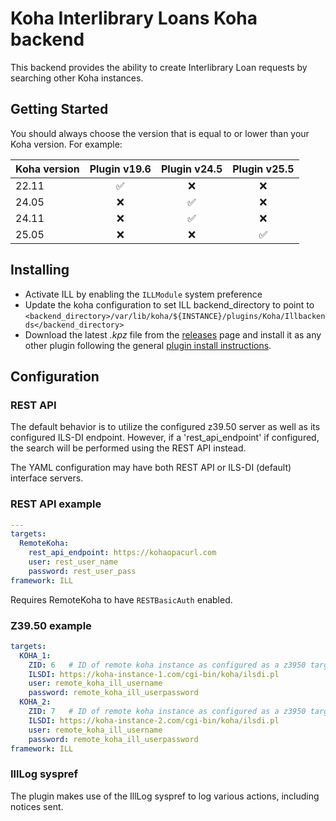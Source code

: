 # Koha Interlibrary Loans Koha backend

This backend provides the ability to create Interlibrary Loan requests by searching other Koha instances.

## Getting Started

You should always choose the version that is equal to or lower than your Koha version. For example:

| Koha version  | Plugin v19.6 | Plugin v24.5 | Plugin v25.5 |
|:--------------|:------------:|:------------:|:------------:|
| 22.11         | ✅           | ❌            | ❌           |
| 24.05         | ❌           | ✅            | ❌           |
| 24.11         | ❌           | ✅            | ❌           |
| 25.05         | ❌           | ❌            | ✅           |

## Installing

* Activate ILL by enabling the `ILLModule` system preference
* Update the koha configuration to set ILL backend_directory to point to `<backend_directory>/var/lib/koha/${INSTANCE}/plugins/Koha/Illbackends</backend_directory>`
* Download the latest _.kpz_ file from the [releases](https://gitlab.com/koha-community/plugins/koha-plugin-ill-koha/-/releases) page and install it as any other plugin following the general [plugin install instructions](https://wiki.koha-community.org/wiki/Koha_plugins).

## Configuration

### REST API

The default behavior is to utilize the configured z39.50 server as well as its configured ILS-DI endpoint.
However, if a 'rest_api_endpoint' if configured, the search will be performed using the REST API instead.

The YAML configuration may have both REST API or ILS-DI (default) interface servers.

### REST API example

```yaml
---
targets:
  RemoteKoha:
    rest_api_endpoint: https://kohaopacurl.com
    user: rest_user_name
    password: rest_user_pass
framework: ILL
```

Requires RemoteKoha to have `RESTBasicAuth` enabled.

### Z39.50 example

```yaml
targets:
  KOHA_1:
    ZID: 6   # ID of remote koha instance as configured as a z3950 target
    ILSDI: https://koha-instance-1.com/cgi-bin/koha/ilsdi.pl
    user: remote_koha_ill_username
    password: remote_koha_ill_userpassword
  KOHA_2:
    ZID: 7   # ID of remote koha instance as configured as a z3950 target
    ILSDI: https://koha-instance-2.com/cgi-bin/koha/ilsdi.pl
    user: remote_koha_ill_username
    password: remote_koha_ill_userpassword
framework: ILL
```

### IllLog syspref

The plugin makes use of the IllLog syspref to log various actions, including notices sent.

